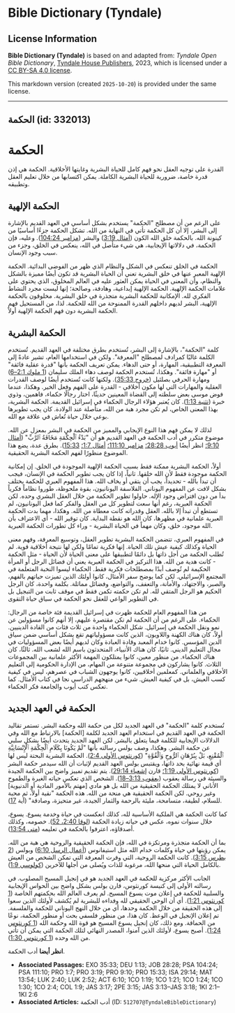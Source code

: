 # Bible Dictionary (Tyndale)

## License Information

**Bible Dictionary (Tyndale)** is based on and adapted from: _Tyndale Open Bible Dictionary_, [Tyndale House Publishers](https://tyndaleopenresources.com/), 2023, which is licensed under a [CC BY-SA 4.0 license](https://creativecommons.org/licenses/by-sa/4.0/legalcode.en).

This markdown version (created `2025-10-20`) is provided under the same license.



--------------------------------

## الحكمة (id: 332013)

الحكمة
======

القدرة على توجيه العقل نحو فهم كامل للحياة البشرية وغايتها الأخلاقية. الحكمة هي إذن قدرة خاصة، ضرورية للحياة البشرية الكاملة. يمكن اكتسابها من خلال تعليم العقل وتطبيقه.

الحكمة الإلهية
--------------

على الرغم من أن مصطلح "الحكمة" يستخدم بشكل أساسي في العهد القديم بالإشارة إلى البشر، إلا أن كل الحكمة تأتي في النهاية من الله. تشكل الحكمة جزءًا أساسيًا من كينونة الله. بالحكمة خلق الله الكون ([أمثال 3:19](https://ref.ly/Prov3:19)) والبشر ([مزامير 104:24](https://ref.ly/Ps104:24)). وعليه، فإن الحكمة، في دلالاتها الإيجابية، هي شيء متأصل في الله، ينعكس في الخلق، وجزء من سبب وجود الإنسان.

الحكمة في الخلق تنعكس في الشكل والنظام الذي ظهر من الفوضى البدائية. الحكمة الإلهية المعبر عنها في خلق البشرية تعني أن الحياة البشرية قد تكون أيضًا مميزة بالشكل والنظام، وأن المعنى في الحياة يمكن العثور عليه في العالم المخلوق، الذي يحتوي على علامات الحكمة الإلهية. الحكمة الإلهية إبداعية، وهادفة، وصالحة؛ إنها ليست مجرد النشاط الفكري لله. الإمكانية للحكمة البشرية متجذرة في خلق البشرية. مخلوقون بالحكمة الإلهية، البشر لديهم داخلهم القدرة الممنوحة من الله للحكمة. لذا، من المستحيل فهم الحكمة البشرية دون فهم الحكمة الإلهية أولاً.

الحكمة البشرية
--------------

كلمة "الحكمة"، بالإشارة إلى البشر، تُستخدم بطرق مختلفة في العهد القديم. تُستخدم الكلمة غالبًا كمرادف لمصطلح "المعرفة". ولكن في استخدامها العام، تشير عادةً إلى المعرفة التطبيقية، المهارة، أو حتى الدهاء. يمكن تعريف الحكمة بأنها "قدرة عقلية فائقة" أو "مهارة فائقة". وهكذا، تُستخدم الحكمة لوصف دهاء الملك سليمان ([1 ملوك 2:1–6](https://ref.ly/1Kgs2:1-1Kgs2:6)) ومهارة الحرفي بصلئيل ([خروج 35:33](https://ref.ly/Exod35:33)). ولكنها كانت تُستخدم أيضًا لوصف القدرات العقلية والمهارات التي لها مكون أخلاقي \- القدرة على الفهم وفعل الخير. وهكذا، عندما فوض موسى بعض سلطته إلى القضاة المعينين حديثًا، اختار رجالًا حكماء، فاهمين، وذوي خبرة ([تثنية 1:13](https://ref.ly/Deut1:13)). كان يُعتبر هؤلاء الرجال الحكماء في إسرائيل القديمة. الحكمة البشرية، بهذا المعنى الخاص، لم تكن مجرد هبة من الله، متأصلة عند الولادة. كان يجب تطويرها بوعي خلال حياة تُعاش في علاقة مع الله.

لذلك لا يمكن فهم هذا النوع الإيجابي والمميز من الحكمة في البشر بمعزل عن الله. موضوع متكرر في أدب الحكمة في العهد القديم هو أن "بَدْءُ ٱلْحِكْمَةِ مَخَافَةُ ٱلرَّبِّ" ([أمثال 9:10؛](https://ref.ly/Prov9:10) انظر أيضًا [أيوب 28:28؛](https://ref.ly/Job28:28) [مزامير 111:10؛](https://ref.ly/Ps111:10) [أمثال 1:7؛](https://ref.ly/Prov1:7) [15:33](https://ref.ly/Prov15:33)). بطرق عدة، يضع هذا الموضوع منظورًا لفهم الحكمة البشرية الحقيقية.

أولاً، الحكمة البشرية ممكنة فقط بسبب الحكمة الإلهية الموجودة في الخلق. إن إمكانية الحكمة موجودة فقط لأن الله خلقها. ثانياً، إذا كان يجب تطوير الحكمة في الإنسان، فيجب أن تبدأ بالله \- تحديداً، يجب أن يتقي أو يخاف الله. هذا المفهوم العبري للحكمة يختلف بشكل لافت عن المفهوم اليوناني. الفلاسفة اليونانيون، بقوة ملحوظة، طوروا نظاماً فكرياً بدأ من دون افتراض وجود الإله. حاولوا تطوير الحكمة من خلال العقل البشري وحده. لكن الحكمة العبرية، رغم أنها سعت لتطوير كل من العقل والفكر كما فعل اليونانيون، لم تستطع أن تبدأ إلا بالله. العقل وقدراته كانت معطاة من الله. وهكذا، مهما بدت الحكمة العبرية علمانية في مظهرها، كان الله هو نقطة البداية. كان توقير الله \- أي الاعتراف بأن الله موجود، خلق، وكان مهماً في الحياة البشرية \- وراء كل تطورات الحكمة العبرية.

في المفهوم العبري، تتضمن الحكمة البشرية تطوير العقل، وتوسيع المعرفة، وفهم معنى الحياة وكذلك كيفية عيش تلك الحياة. إنها فكرية تمامًا ولكن لها نتيجة أخلاقية قوية. لم تُطلب الحكمة من أجل ذاتها بل دائمًا لتطبيقها على معنى الحياة لأن الحياة \- مثل الحكمة \- كانت هدية من الله. هذا التركيز في الحكمة العبرية يعني أن فضائل الرجل أو المرأة الحكيمة لم تُوصف أبدًا بمصطلحات فكرية فقط. الحكماء ليسوا النخبة المتعلمة في المجتمع الإسرائيلي. لكن كما يوضح سفر الأمثال، كانوا أولئك الذين تميزت حياتهم بالفهم، والصبر، والاجتهاد، والأمانة، والتعفف، والتواضع، وفضائل مماثلة. بكلمة واحدة، كان الرجل الحكيم هو الرجل المتقي لله. لم تكن حكمته تكمن فقط في موقف ثابت من التبجيل بل في التطوير الواعي للعقل نحو الحكمة في سياق حياة التقوى.

من هذا المفهوم العام للحكمة ظهرت في إسرائيل القديمة فئة خاصة من الرجال: الحكماء. على الرغم من أن الحكمة لم تكن مقتصرة عليهم، إلا أنهم كانوا مسؤولين عن نمو ونقل الحكمة في إسرائيل. شكل الحكماء واحدة من ثلاث فئات من القادة الدينيين. أولاً، كان هناك الكهنة واللاويون، الذين كانت مسؤولياتهم تقع بشكل أساسي ضمن سياق الدين المؤسس. كانوا خدام المعبد وقادة العبادة وكان لديهم أيضًا بعض المسؤوليات في مجال التعليم الديني. ثانيًا، كان هناك الأنبياء، المتحدثون باسم الله لشعب الله. ثالثًا، كان هناك الحكماء. من منظور معين، كانوا يمتلكون المهمة الأكثر علمانية بين المجموعات الثلاث. كانوا يشاركون في مجموعة متنوعة من المهام، من الإدارة الحكومية إلى التعليم الأخلاقي والعلماني. كمعلمين أخلاقيين، كانوا يوجهون الشباب في عصرهم، ليس في كيفية كسب العيش، بل في كيفية العيش. شيء من منهجهم الدراسي نجا في كتاب الأمثال. كما تعكس كتب أيوب والجامعة فكر الحكماء.

الحكمة في العهد الجديد
----------------------

تُستخدم كلمة "الحكمة" في العهد الجديد لكل من حكمة الله وحكمة البشر. تستمر تقاليد الحكمة في العهد القديم في استخدام العهد الجديد لكلمة \[الحكمة] بالارتباط مع الله وفي الدلالات الإيجابية للكلمة فيما يتعلق بالبشر. لكن العهد الجديد يتحدث أيضًا بشكل سلبي عن حكمة البشر. وهكذا، وصف بولس رسالته بأنها "لَمْ يَكُونَا بِكَلَامِ ٱلْحِكْمَةِ ٱلْإِنْسَانِيَّةِ ٱلْمُقْنِعِ، بَلْ بِبُرْهَانِ ٱلرُّوحِ وَٱلْقُوَّةِ" ([كورنثوس الأولى 2:4](https://ref.ly/1Cor2:4)). الحكمة البشرية البحتة ليس لها أي قيمة نهائية بحد ذاتها، ويقتبس بولس العهد القديم لإثبات أن الله سيدمر حكمة البشر ([كورنثوس الأولى 1:19؛](https://ref.ly/1Cor1:19) قارن [إشعياء 29:14](https://ref.ly/Isa29:14)). يتم تقديم تمييز واضح بين الحكمة الجيدة والسيئة في رسالة يعقوب ([يعقوب 3:13–18](https://ref.ly/Jas3:13-Jas3:18)). الشخص الذي تعكس حياته الغيرة والطموح الأناني لا يمتلك الحكمة الحقيقية من الله بل هو مادي \[مهتم بالأمور المادية أو الدنيوية] وغير روحي. لكن الحكمة الحقيقية هي منحة من الله. هذه الحكمة "نقية أولاً، ثم محبة للسلام، لطيفة، متسامحة، مليئة بالرحمة والثمار الجيدة، غير متحيزة، وصادقة" (آية [17](https://ref.ly/Jas3:17)).

كما كانت الحكمة هي الملكية الأساسية لله، كذلك انعكست في حياة وخدمة يسوع. يسوع، خلال سنوات نموه، عكس في حياته زيادة الحكمة ([لوقا 2:40، 52](https://ref.ly/Luke2:40,Luke2:52)). خصومه، وكذلك أصدقاؤه، اعترفوا بالحكمة في تعليمه ([متى 13:54](https://ref.ly/Matt13:54)).

بما أن الحكمة متجذرة ومرتكزة في الله، فإن الحكمة الحقيقية والروحية هي هبة من الله. يمكن رؤيتها في حياة وكلمات خدام الله مثل استيفانوس ([أعمال الرسل 6:10](https://ref.ly/Acts6:10)) وبولس ([2 بطرس 3:15](https://ref.ly/2Pet3:15)). كانت الحكمة الروحية، التي وفرت المعرفة التي تمكن الشخص من العيش بالكامل الحياة التي منحها الله، مرغوبة للذات ويُصلى من أجلها للآخرين ([كولوسي 1:9](https://ref.ly/Col1:9)).

الجانب الأكثر مركزية للحكمة في العهد الجديد هو في إنجيل المسيح المصلوب. في رسالته الأولى إلى كنيسة كورنثوس، قارن بولس بشكل واضح بين الحواس الإيجابية والسلبية للحكمة في إعلان موت يسوع المسيح. لم يعرف العالم الله بحكمتهم الخاصة ([1 كورنثوس 1:21](https://ref.ly/1Cor1:21)). أي أن الوحي الحقيقي لله وفداءه للبشرية لم يُكشف لأولئك الذين سعوا إلى هذه الحقيقة من خلال الحكمة وحدها، أي من خلال النهج اليوناني للحكمة والفلسفة. تم إعلان الإنجيل في الوعظ. كان هذا، من منظور فلسفي بحت أو منظور الحكمة، نوعًا من الحماقة. ومع ذلك، كان إنجيل يسوع المسيح هو قوة الله وحكمة الله ([1 كورنثوس 1:24](https://ref.ly/1Cor1:24)). أصبح يسوع، لأولئك الذين آمنوا، المصدر النهائي لتلك الحكمة التي يمكن أن تأتي من الله وحده ([1 كورنثوس 1:30](https://ref.ly/1Cor1:30)).

**انظر أيضا** أدب الحكمة.

* **Associated Passages:** EXO 35:33; DEU 1:13; JOB 28:28; PSA 104:24; PSA 111:10; PRO 1:7; PRO 3:19; PRO 9:10; PRO 15:33; ISA 29:14; MAT 13:54; LUK 2:40; LUK 2:52; ACT 6:10; 1CO 1:19; 1CO 1:21; 1CO 1:24; 1CO 1:30; 1CO 2:4; COL 1:9; JAS 3:17; 2PE 3:15; JAS 3:13–JAS 3:18; 1KI 2:1–1KI 2:6
* **Associated Articles:** أدب الحكمة (ID: `512707@TyndaleBibleDictionary`)

